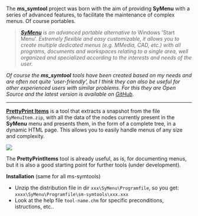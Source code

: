 The **ms_symtool** project was born with the aim of providing **SyMenu** with a series of advanced features, to facilitate the maintenance of complex menus. Of course portables.

>  *[**SyMenu**](https://www.ugmfree.it "SyMenu Home") is an advanced portable    alternative to* Windows 'Start Menu'. *Extremely flexible and easy    customizable, it allows you to create multiple dedicated menus (e.g. MMedia,    CAD, etc.) with all programs, documents and workspaces relating to a single    area, well organized and specialized according to the interests and needs of the user.*

*Of course the **ms_symtool** tools have been created based on my needs and are often not quite 'user-friendly', but I think they can also be useful for other experienced users with similar problems. For this they are Open Source and the latest version is available on [GitHub](https://github.com/msillano/ms_symtools "Public repository").*

-------------

[**PrettyPrint Items**](https://github.com/msillano/ms_symtools/tree/main/PrettyPrintItems  "Download from GitHub") is a tool that extracts a snapshot from the file <code> SyMenuItem.zip</code>, with all the data of the nodes currently present in the **SyMenu** menu and presents them, in the form of a complete tree, in a dynamic HTML page. This allows you to easily handle menus of any size and complexity.
   
![](https://github.com/msillano/ms_symtools/blob/main/img/symenyppout.png?raw=true)

The **PrettyPrintItems** tool is already useful, as is, for documenting menus, but it is also a good starting point for further tools (under development).

**Installation** (same for all ms-symtools)

 - Unzip the distribution file in dir <code>xxx\SyMenu\Programfile</code>, so you get: <code>xxxx\SyMenu\Programfile\sm-symtools\xxx.xxx</code>
 - Look at the help file <code>tool-name.chm</code> for specific preconditions,  istructions, etc..


